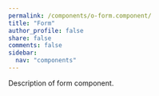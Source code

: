 ```yaml
---
permalink: /components/o-form.component/
title: "Form"
author_profile: false
share: false
comments: false
sidebar:
  nav: "components"
---
```


Description of form component.
